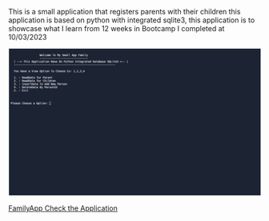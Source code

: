 This is a small application that registers parents with their children
this application is based on python with integrated sqlite3, this application is to showcase what I learn from 12 weeks in Bootcamp I completed at 10/03/2023

![](https://github.com/jamaaldev/familyApp-Python/blob/ff1c2eec68f3193ccfc96998c5c692320b90fccf/Screenshot-family.png?raw=true?raw=trues=400)

[FamilyApp Check the Application](https://replit.com/@jamaalmahamed/FamilyApp)
